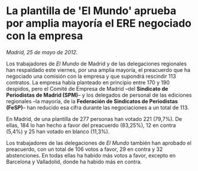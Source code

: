 # La plantilla de 'El Mundo' aprueba por amplia mayoría el ERE negociado con la empresa

*Madrid, 25 de mayo de 2012.*

Los trabajadores de *El Mundo* de Madrid y de las delegaciones regionales han respaldado este viernes, por una amplia mayoría, el preacuerdo que ha negociado una comisión con la empresa y que supondrá rescindir 113 contratos. La empresa había planteado en principio entre 170 y 190 despidos, pero el Comité de Empresa de Madrid –del **Sindicato de Periodistas de Madrid (SPM)**– y los delegados de personal de las ediciones regionales –la mayoría, de la **Federación de Sindicatos de Periodistas (FeSP)**– han reducido esa cifra durante las negociaciones a un total de 113.

En Madrid, de una plantilla de 277 personas han votado 221 (79,7%). De ellas, 184 lo han hecho a favor del preacuerdo (83,25%), 12 en contra (5,4%) y 25 han votado en blanco (11,3%).

Los trabajadores de las delegaciones de *El Mundo* también han aprobado el preacuerdo, con un total de 106 votos a favor, 29 en contra y 32 abstenciones. En todas ellas ha habido más votos a favor, excepto en Barcelona y Valladolid, donde ha habido más en contra.

